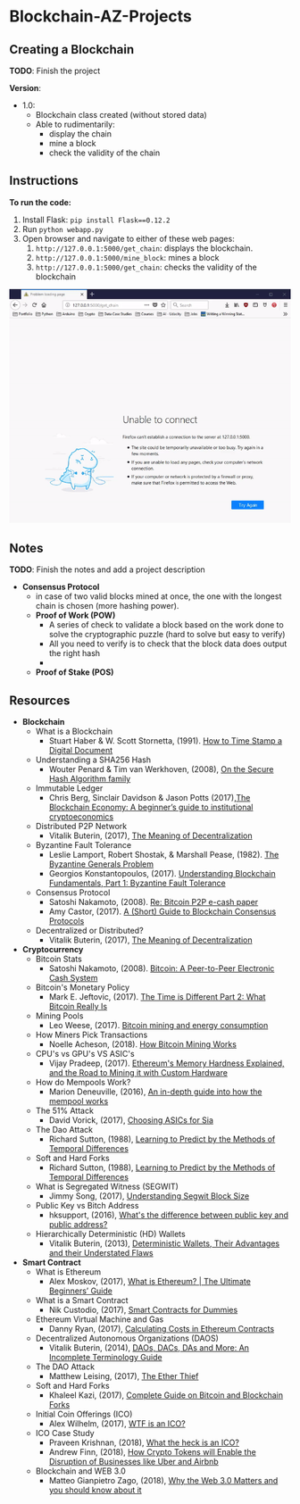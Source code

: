 # Blockchain-AZ-Projects

## Creating a Blockchain

**TODO**: Finish the project

**Version**:
- 1.0:
    - Blockchain class created (without stored data)
    - Able to rudimentarily: 
        - display the chain
        - mine a block
        - check the validity of the chain

## Instructions

**To run the code:**

1. Install Flask: `pip install Flask==0.12.2`
2. Run `python webapp.py`
3. Open browser and navigate to either of these web pages:
    1. `http://127.0.0.1:5000/get_chain`: displays the blockchain.
    2. `http://127.0.0.1:5000/mine_block`: mines a block
    3. `http://127.0.0.1:5000/get_chain`: checks the validity of the blockchain

![](Blockchain_V_1_0.gif)

## Notes
**TODO**: Finish the notes and add a project description


- **Consensus Protocol**
    - in case of two valid blocks mined at once, the one with the longest chain is chosen (more hashing power).
    - **Proof of Work (POW)**
        - A series of check to validate a block based on the work done to solve the cryptographic puzzle (hard to solve but easy to verify)
        - All you need to verify is to check that the block data does output the right hash
        - 
    - **Proof of Stake (POS)**

## Resources

- **Blockchain**
    - What is a Blockchain
        - Stuart Haber & W. Scott Stornetta, (1991). [How to Time Stamp a Digital Document](https://www.anf.es/pdf/Haber_Stornetta.pdf)
    - Understanding a SHA256 Hash
        - Wouter Penard & Tim van Werkhoven, (2008), [On the Secure Hash Algorithm family](https://www.staff.science.uu.nl/~tel00101/liter/Books/CrypCont.pdf)
    - Immutable Ledger
        - Chris Berg, Sinclair Davidson & Jason Potts (2017),[The Blockchain Economy: A beginner’s guide to institutional cryptoeconomics](https://medium.com/@cryptoeconomics/the-blockchain-economy-a-beginners-guide-to-institutional-cryptoeconomics-64bf2f2beec4)
    - Distributed P2P Network
        - Vitalik Buterin, (2017), [The Meaning of Decentralization](https://medium.com/@VitalikButerin/the-meaning-of-decentralization-a0c92b76a274)
    - Byzantine Fault Tolerance
        - Leslie Lamport, Robert Shostak, & Marshall Pease, (1982). [The Byzantine Generals Problem](https://people.eecs.berkeley.edu/~luca/cs174/byzantine.pdf)
        - Georgios Konstantopoulos, (2017). [Understanding Blockchain Fundamentals, Part 1: Byzantine Fault Tolerance](https://medium.com/loom-network/understanding-blockchain-fundamentals-part-1-byzantine-fault-tolerance-245f46fe8419)
    - Consensus Protocol
        - Satoshi Nakamoto, (2008). [Re: Bitcoin P2P e-cash paper](https://www.mail-archive.com/cryptography@metzdowd.com/msg09997.html)
        - Amy Castor, (2017). [A (Short) Guide to Blockchain Consensus Protocols](http://www.coindesk.com/short-guide-blockchain-consensus-protocols)
    - Decentralized or Distributed?
        - Vitalik Buterin, (2017), [The Meaning of Decentralization](https://medium.com/@VitalikButerin/the-meaning-of-decentralization-a0c92b76a274)
- **Cryptocurrency**
    - Bitcoin Stats
        - Satoshi Nakamoto, (2008). [Bitcoin: A Peer-to-Peer Electronic Cash System](https://bitcoin.org/bitcoin.pdf)
    - Bitcoin's Monetary Policy
        - Mark E. Jeftovic, (2017). [The Time is Different Part 2: What Bitcoin Really Is](https://hackernoon.com/this-time-is-different-part-2-what-bitcoin-really-is-ae58c69b3bf0)
    - Mining Pools
        - Leo Weese, (2017). [Bitcoin mining and energy consumption](https://blog.bitcoin.org.hk/bitcoin-mining-and-energy-consumption-4526d4b56186)
    - How Miners Pick Transactions
        - Noelle Acheson, (2018). [How Bitcoin Mining Works](https://www.coindesk.com/information/how-bitcoin-mining-works/)
    - CPU's vs GPU's VS ASIC's
        - Vijay Pradeep, (2017). [Ethereum's Memory Hardness Explained, and the Road to Mining it with Custom Hardware](https://www.vijaypradeep.com/blog/2017-04-28-ethereums-memory-hardness-explained/)
    - How do Mempools Work?
        - Marion Deneuville, (2016), [An in-depth guide into how the mempool works](https://blog.kaiko.com/an-in-depth-guide-into-how-the-mempool-works-c758b781c608)
    - The 51% Attack
        - David Vorick, (2017), [Choosing ASICs for Sia](https://blog.sia.tech/choosing-asics-for-sia-b318505b5b51)
    - The Dao Attack
        - Richard Sutton, (1988), [Learning to Predict by the Methods of Temporal Differences](https://link.springer.com/article/10.1007/BF00115009)
    - Soft and Hard Forks
        - Richard Sutton, (1988), [Learning to Predict by the Methods of Temporal Differences](https://link.springer.com/article/10.1007/BF00115009)
    - What is Segregated Witness (SEGWIT)
        - Jimmy Song, (2017), [Understanding Segwit Block Size](https://medium.com/@jimmysong/understanding-segwit-block-size-fd901b87c9d4)
    - Public Key vs Bitch Address
        - hksupport, (2016), [What's the difference between public key and public address?](https://www.reddit.com/r/Bitcoin/comments/3filud/whats_the_difference_between_public_key_and/)
    - Hierarchically Deterministic (HD) Wallets
        - Vitalik Buterin, (2013), [Deterministic Wallets, Their Advantages and their Understated Flaws](https://bitcoinmagazine.com/articles/deterministic-wallets-advantages-flaw-1385450276/)
- **Smart Contract**
    - What is Ethereum
        - Alex Moskov, (2017), [What is Ethereum? | The Ultimate Beginners’ Guide](https://coincentral.com/what-is-ethereum/)
    - What is a Smart Contract
        - Nik Custodio, (2017), [Smart Contracts for Dummies](https://medium.freecodecamp.org/smart-contracts-for-dummies-a1ba1e0b9575)
    - Ethereum Virtual Machine and Gas
        - Danny Ryan, (2017), [Calculating Costs in Ethereum Contracts](https://hackernoon.com/ether-purchase-power-df40a38c5a2f)
    - Decentralized Autonomous Organizations (DAOS)
        - Vitalik Buterin, (2014), [DAOs, DACs, DAs and More: An Incomplete Terminology Guide](https://blog.ethereum.org/2014/05/06/daos-dacs-das-and-more-an-incomplete-terminology-guide/)
    - The DAO Attack
        - Matthew Leising, (2017), [The Ether Thief](https://www.bloomberg.com/features/2017-the-ether-thief/)
    - Soft and Hard Forks
        - Khaleel Kazi, (2017), [Complete Guide on Bitcoin and Blockchain Forks](https://coinpickings.com/complete-guide-bitcoin-blockchain-forks/)
    - Initial Coin Offerings (ICO)
        - Alex Wilhelm, (2017), [WTF is an ICO?](https://techcrunch.com/2017/05/23/wtf-is-an-ico/)
    - ICO Case Study
        - Praveen Krishnan, (2018), [What the heck is an ICO?](https://hackernoon.com/what-the-heck-is-an-ico-6f3736d5f5a)
        - Andrew Finn, (2018), [How Crypto Tokens will Enable the Disruption of Businesses like Uber and Airbnb](https://finnscave.com/2018/02/07/how-crypto-tokens-will-enable-the-disruption-of-businesses-like-uber-and-airbnb/)
    - Blockchain and WEB 3.0
        - Matteo Gianpietro Zago, (2018), [Why the Web 3.0 Matters and you should know about it](https://medium.com/@matteozago/why-the-web-3-0-matters-and-you-should-know-about-it-a5851d63c949)






